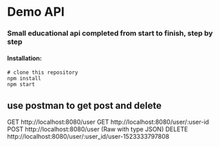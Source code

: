 # Demo API
### Small educational api completed from start to finish, step by step



#### Installation:

```shell
# clone this repository
npm install
npm start
```
## use postman to get post and delete

 GET http://localhost:8080/user
 GET http://localhost:8080/user/:user-id
 POST http://localhost:8080/user  (Raw with type JSON)
 DELETE http://localhost:8080/user/:user_id/user-1523333797808

# 

